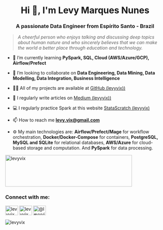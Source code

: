 
<h1 align="center">Hi 👋, I'm Levy Marques Nunes</h1>
<h3 align="center">A passionate Data Engineer from Espírito Santo - Brazil</h3>

<blockquote>
    <p><i>
        A cheerful person who enjoys talking and discussing deep topics about human nature and who sincerely believes that we can make the world a better place through education and technology.
    </i></p>
</blockquote>
</div>

 
  
- 🌱 I’m currently learning **PySpark, SQL, Cloud (AWS/Azure/GCP), Airflow/Prefect**

- 👯 I’m looking to collaborate on **Data Engineering, Data Mining, Data Modelling, Data Integration, Business Intelligence**

- 👨‍💻 All of my projects are available at [GitHub (levyvix))](https://github.com/levyvix)

- 📝 I regularly write articles on [Medium (levyvix))](https://medium.com/@levyvix)

- 💻 I regularly practice Spark at this website [StataScratch (levyvix)](https://platform.stratascratch.com/user/levyvix)

- 📫 How to reach me **levy.vix@gmail.com**

- ⚙ My main technologies are: **Airflow/Prefect/Mage** for workflow orchestration, **Docker/Docker-Compose** for containers, **PostgreSQL, MySQL and SQLite** for relational databases, **AWS/Azure** for cloud-based storage and computation. And **PySpark** for data processing.

<a href="https://www.codewars.com/users/levyvix" target="blank"><img align="center" src="https://www.codewars.com/users/levyvix/badges/large" alt="levyvix" height="100" width="400" /></a>

<h3 align="left">Connect with me:</h3>
<p align="left">
<a href="https://kaggle.com/levyvix" target="blank"><img align="center" src="https://raw.githubusercontent.com/rahuldkjain/github-profile-readme-generator/master/src/images/icons/Social/kaggle.svg" alt="levyvix" height="30" width="40" /></a>
<a href="https://instagram.com/levyvix" target="blank"><img align="center" src="https://raw.githubusercontent.com/rahuldkjain/github-profile-readme-generator/master/src/images/icons/Social/instagram.svg" alt="levyvix" height="30" width="40" /></a>
<a href="https://medium.com/@levyvix" target="blank"><img align="center" src="https://raw.githubusercontent.com/rahuldkjain/github-profile-readme-generator/master/src/images/icons/Social/medium.svg" alt="@levyvix" height="30" width="40" /></a>
</p>




<p><img align="center" src="https://github-readme-stats.vercel.app/api/top-langs?username=levyvix&show_icons=true&locale=en&layout=compact" alt="levyvix" /></p>
